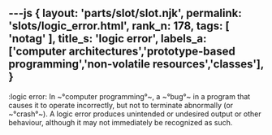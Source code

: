 ---js
{
  layout: 'parts/slot/slot.njk',
  permalink: 'slots/logic_error.html',
  rank_n: 178,
  tags: [ 'notag' ],
  title_s: 'logic error',
  labels_a: ['computer architectures','prototype-based programming','non-volatile resources','classes'],
}
---
:logic error:
In ~°computer programming°~, a ~°bug°~ in a program that causes it to operate incorrectly, but not to terminate abnormally (or ~°crash°~). A logic error produces unintended or undesired output or other behaviour, although it may not immediately be recognized as such.
